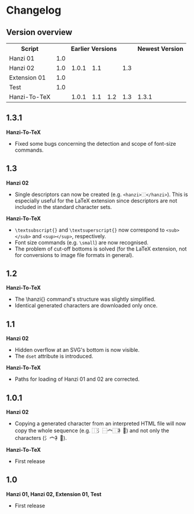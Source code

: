 # Changelog

## Version overview

<table>
	<tr>
		<th>Script</th>
		<th colspan=5>Earlier Versions</th>
		<th>Newest Version</th>
	</tr>
	<tr>
		<td>Hanzi 01</td>
		<td colspan=6>1.0</td>
	</tr>
	<tr>
		<td>Hanzi 02</td>
		<td>1.0</td>
		<td>1.0.1</td>
		<td colspan=2>1.1</td>
  		<td colspan=2>1.3</td>
	</tr>
	<tr>
		<td>Extension 01</td>
		<td colspan=6>1.0</td>
	</tr>
	<tr>
		<td>Test</td>
		<td colspan=6>1.0</td>
	</tr>
	<tr>
		<td>Hanzi-To-TeX</td>
		<td colspan=2 align=right>1.0.1</td>
		<td>1.1</td>
  		<td>1.2</td>
  		<td>1.3</td>
  		<td>1.3.1</td>
	</tr>
</table>

## 1.3.1

**Hanzi-To-TeX**

- Fixed some bugs concerning the detection and scope of font-size commands.

## 1.3

**Hanzi 02**

- Single descriptors can now be created (e.g. `<hanzi>⿰</hanzi>`). This is especially useful for the LaTeX extension since descriptors are not included in the standard character sets.

**Hanzi-To-TeX**

- `\textsubscript{}` and `\textsuperscript{}` now correspond to `<sub></sub>` and `<sup></sup>`, respectively.
- Font size commands (e.g. `\small`) are now recognised.
- The problem of cut-off bottoms is solved (for the LaTeX extension, not for conversions to image file formats in general).

## 1.2

**Hanzi-To-TeX**

- The \hanzi{} command's structure was slightly simplified.
- Identical generated characters are downloaded only once.

## 1.1

**Hanzi 02**

- Hidden overflow at an SVG's bottom is now visible.
- The `dset` attribute is introduced.

**Hanzi-To-TeX**

- Paths for loading of Hanzi 01 and 02 are corrected.

## 1.0.1

**Hanzi 02**

- Copying a generated character from an interpreted HTML file will now copy the whole sequence (e.g. ⿰氵⿱宀⿰衤𪠲) and not only the characters (氵宀衤𪠲).

**Hanzi-To-TeX**

- First release

## 1.0

**Hanzi 01, Hanzi 02, Extension 01, Test**

- First release
